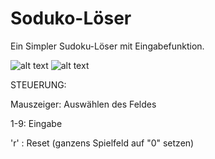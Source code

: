 # Soduko-Löser
Ein Simpler Sudoku-Löser mit Eingabefunktion.

![alt text](https://github.com/FabianSig/Soduko-Loeser/blob/main/pictures/unsolved.png?raw=true)
![alt text](https://github.com/FabianSig/Soduko-Loeser/blob/main/pictures/solved.png?raw=true)

STEUERUNG:

Mauszeiger: Auswählen des Feldes

1-9: Eingabe

'r' : Reset (ganzens Spielfeld auf "0" setzen)